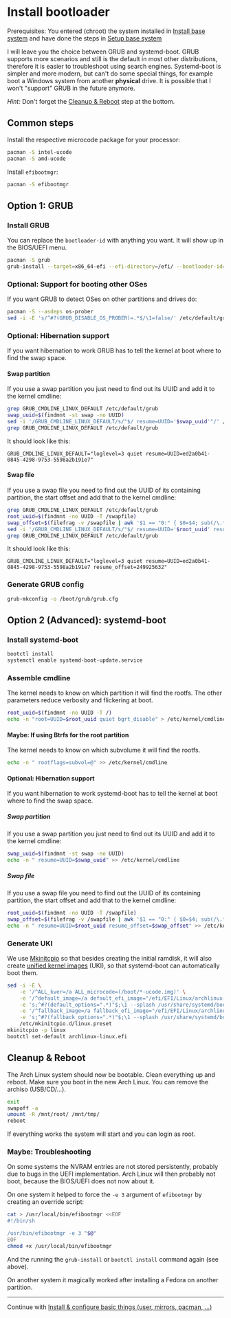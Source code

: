 # Install bootloader

Prerequisites: You entered (chroot) the system installed in [Install base system](./base-install.md) and have done the steps in [Setup base system](./base-setup.md)

I will leave you the choice between GRUB and systemd-boot.
GRUB supports more scenarios and still is the default in most other distributions, therefore it is easier to troubleshoot using search engines.
Systemd-boot is simpler and more modern, but can't do some special things, for example boot a Windows system from another **physical** drive.
It is possible that I won't "support" GRUB in the future anymore.

*Hint:* Don't forget the [Cleanup & Reboot](#cleanup--reboot) step at the bottom.


## Common steps

Install the respective microcode package for your processor:

```bash
pacman -S intel-ucode
pacman -S amd-ucode
```

Install `efibootmgr`:

```bash
pacman -S efibootmgr
```


## Option 1: GRUB


### Install GRUB

You can replace the `bootloader-id` with anything you want.
It will show up in the BIOS/UEFI menu.

```bash
pacman -S grub
grub-install --target=x86_64-efi --efi-directory=/efi/ --bootloader-id=archlinux
```


### Optional: Support for booting other OSes

If you want GRUB to detect OSes on other partitions and drives do:

```bash
pacman -S --asdeps os-prober
sed -i -E 's/^#?(GRUB_DISABLE_OS_PROBER)=.*$/\1=false/' /etc/default/grub
```


### Optional: Hibernation support

If you want hibernation to work GRUB has to tell the kernel at boot where to find the swap space.


#### Swap partition

If you use a swap partition you just need to find out its UUID and add it to the kernel cmdline:

```bash
grep GRUB_CMDLINE_LINUX_DEFAULT /etc/default/grub
swap_uuid=$(findmnt -st swap -no UUID)
sed -i '/GRUB_CMDLINE_LINUX_DEFAULT/s/"$/ resume=UUID='$swap_uuid'"/' /etc/default/grub
grep GRUB_CMDLINE_LINUX_DEFAULT /etc/default/grub
```

It should look like this:

```
GRUB_CMDLINE_LINUX_DEFAULT="loglevel=3 quiet resume=UUID=ed2a0b41-0845-4298-9753-5598a2b191e7"
```


#### Swap file

If you use a swap file you need to find out the UUID of its containing partition, the start offset and add that to the kernel cmdline:

```bash
grep GRUB_CMDLINE_LINUX_DEFAULT /etc/default/grub
root_uuid=$(findmnt -no UUID -T /swapfile)
swap_offset=$(filefrag -v /swapfile | awk '$1 == "0:" { $0=$4; sub(/\.*$/, ""); print }')
sed -i '/GRUB_CMDLINE_LINUX_DEFAULT/s/"$/ resume=UUID='$root_uuid' resume_offset='$swap_offset'"/' /etc/default/grub
grep GRUB_CMDLINE_LINUX_DEFAULT /etc/default/grub
```

It should look like this:

```
GRUB_CMDLINE_LINUX_DEFAULT="loglevel=3 quiet resume=UUID=ed2a0b41-0845-4298-9753-5598a2b191e7 resume_offset=249925632"
```


### Generate GRUB config

```bash
grub-mkconfig -o /boot/grub/grub.cfg
```


## Option 2 (Advanced): systemd-boot


### Install systemd-boot

```bash
bootctl install
systemctl enable systemd-boot-update.service
```


### Assemble cmdline

The kernel needs to know on which partition it will find the rootfs.
The other parameters reduce verbosity and flickering at boot.

```bash
root_uuid=$(findmnt -no UUID -T /)
echo -n "root=UUID=$root_uuid quiet bgrt_disable" > /etc/kernel/cmdline
```


#### Maybe: If using Btrfs for the root partition

The kernel needs to know on which subvolume it will find the rootfs.

```bash
echo -n " rootflags=subvol=@" >> /etc/kernel/cmdline
```


#### Optional: Hibernation support

If you want hibernation to work systemd-boot has to tell the kernel at boot where to find the swap space.


##### Swap partition

If you use a swap partition you just need to find out its UUID and add it to the kernel cmdline:

```bash
swap_uuid=$(findmnt -st swap -no UUID)
echo -n " resume=UUID=$swap_uuid" >> /etc/kernel/cmdline
```


##### Swap file

If you use a swap file you need to find out the UUID of its containing partition, the start offset and add that to the kernel cmdline:

```bash
root_uuid=$(findmnt -no UUID -T /swapfile)
swap_offset=$(filefrag -v /swapfile | awk '$1 == "0:" { $0=$4; sub(/\.*$/, ""); print }')
echo -n " resume=UUID=$root_uuid resume_offset=$swap_offset" >> /etc/kernel/cmdline
```


### Generate UKI

We use [Mkinitcpio](https://wiki.archlinux.org/title/Mkinitcpio) so that besides creating the initial ramdisk, it will also create [unified kernel images](https://wiki.archlinux.org/title/Unified_kernel_image) (UKI), so that systemd-boot can automatically boot them.

```bash
sed -i -E \
	-e '/^ALL_kver=/a ALL_microcode=(/boot/*-ucode.img)' \
	-e '/^default_image=/a default_efi_image="/efi/EFI/Linux/archlinux-linux.efi"' \
	-e 's;^#?(default_options=".*)"$;\1 --splash /usr/share/systemd/bootctl/splash-arch.bmp";' \
	-e '/^fallback_image=/a fallback_efi_image="/efi/EFI/Linux/archlinux-linux-fallback.efi"' \
	-e 's;^#?(fallback_options=".*)"$;\1 --splash /usr/share/systemd/bootctl/splash-arch.bmp";' \
	/etc/mkinitcpio.d/linux.preset
mkinitcpio -p linux
bootctl set-default archlinux-linux.efi
```


## Cleanup & Reboot

The Arch Linux system should now be bootable.
Clean everything up and reboot.
Make sure you boot in the new Arch Linux.
You can remove the archiso (USB/CD/...).

```bash
exit
swapoff -a
umount -R /mnt/root/ /mnt/tmp/
reboot
```

If everything works the system will start and you can login as root.


### Maybe: Troubleshooting

On some systems the NVRAM entries are not stored persistently, probably due to bugs in the UEFI implementation.
Arch Linux will then probably not boot, because the BIOS/UEFI does not now about it.

On one system it helped to force the `-e 3` argument of `efibootmgr` by creating an override script:

```bash
cat > /usr/local/bin/efibootmgr <<EOF
#!/bin/sh

/usr/bin/efibootmgr -e 3 "$@"
EOF
chmod +x /usr/local/bin/efibootmgr
```

And the running the `grub-install` or `bootctl install` command again (see above).

On another system it magically worked after installing a Fedora on another partition.

---

Continue with [Install & configure basic things (user, mirrors, pacman, ...)](./basic.md)

